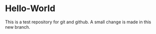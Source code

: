 # Hello-World
This is a test repository for git and github.
A small change is made in this new branch.
